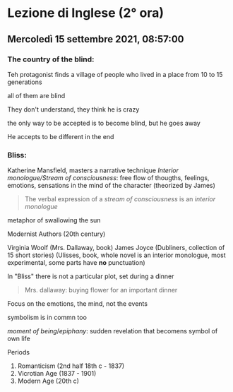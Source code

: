 # Lezione di Inglese (2° ora) 
## Mercoledì 15 settembre 2021, 08:57:00


### The country of the blind:
Teh protagonist finds a village of people who lived in a place from 10 to 15 generations

all  of them are blind

They don't understand, they think he is crazy

the only way to be accepted is to become blind, but he goes away

He accepts to be different in the end

### Bliss:
Katherine Mansfield, masters a narrative technique
*Interior monologue/Stream of consciousness*: free flow of thougths, feelings, emotions, sensations in the mind of the character (theorized by James)

> The verbal expression of a *stream of consciousness* is an *interior monologue*

metaphor of swallowing the sun



Modernist Authors (20th century)

Virginia Woolf (Mrs. Dallaway, book)
James Joyce (Dubliners, collection of 15 short stories) (Ulisses, book, whole novel is an interior monologue, most experimental, some parts have **no** punctuation)


In "Bliss" there is not a particular plot, set during a dinner

> Mrs. dallaway: buying flower for an important dinner


Focus on the emotions, the mind, not the events 

symbolism is in commn too


*moment of being*/*epiphany*: sudden revelation that becomens symbol of own life


Periods

1. Romanticism (2nd half 18th c  - 1837)
2. Vicrotian Age (1837 - 1901)
3. Modern Age (20th c)
<!--stackedit_data:
eyJoaXN0b3J5IjpbMTkzOTk1NjQ5MSwxNDg5MTEyNjAyLC0xMz
Q0MzY1OTk1LDUyNDg0NTc4OSwxMTA0OTUzMDE3XX0=
-->